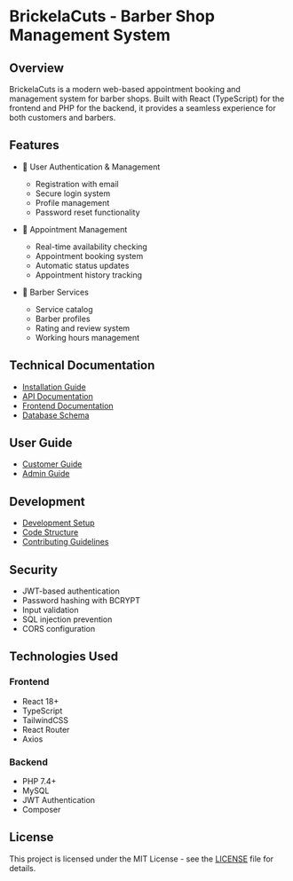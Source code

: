 # BrickelaCuts - Barber Shop Management System

## Overview

BrickelaCuts is a modern web-based appointment booking and management system for barber shops. Built with React (TypeScript) for the frontend and PHP for the backend, it provides a seamless experience for both customers and barbers.

## Features

- 👤 User Authentication & Management

  - Registration with email
  - Secure login system
  - Profile management
  - Password reset functionality

- 📅 Appointment Management

  - Real-time availability checking
  - Appointment booking system
  - Automatic status updates
  - Appointment history tracking

- 💈 Barber Services
  - Service catalog
  - Barber profiles
  - Rating and review system
  - Working hours management

## Technical Documentation

- [Installation Guide](./installation.md)
- [API Documentation](./api-documentation.md)
- [Frontend Documentation](./frontend-documentation.md)
- [Database Schema](./database-schema.md)

## User Guide

- [Customer Guide](./user-guide/customer.md)
- [Admin Guide](./user-guide/admin.md)

## Development

- [Development Setup](./development/setup.md)
- [Code Structure](./development/code-structure.md)
- [Contributing Guidelines](./development/contributing.md)

## Security

- JWT-based authentication
- Password hashing with BCRYPT
- Input validation
- SQL injection prevention
- CORS configuration

## Technologies Used

### Frontend

- React 18+
- TypeScript
- TailwindCSS
- React Router
- Axios

### Backend

- PHP 7.4+
- MySQL
- JWT Authentication
- Composer

## License

This project is licensed under the MIT License - see the [LICENSE](../LICENSE) file for details.
